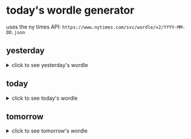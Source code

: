 # today's wordle generator

uses the ny times API: `https://www.nytimes.com/svc/wordle/v2/YYYY-MM-DD.json`

## yesterday

<details>
    <summary>click to see yesterday's wordle</summary>

    heave

</details>

## today

<details>
    <summary>click to see today's wordle</summary>

    local

</details>

## tomorrow

<details>
    <summary>click to see tomorrow's wordle</summary>

    since

</details>
